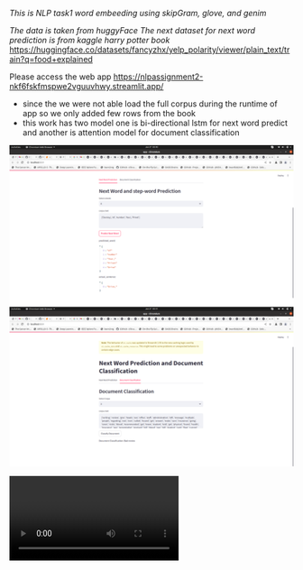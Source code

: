 *This is NLP task1 word embeeding using skipGram, glove, and genim*

*The data is taken from huggyFace*
*The next dataset for next word prediction is from kaggle harry potter book*
https://huggingface.co/datasets/fancyzhx/yelp_polarity/viewer/plain_text/train?q=food+explained

Please access the web app 
https://nlpassignment2-nkf6fskfmspwe2vguuvhwy.streamlit.app/

* since the we were not able load the full corpus during the runtime of app so we only added few rows from the book
* this work has two model one is bi-directional lstm for next word predict and another is attention model for document classification

  

![shot_word](Shot1.png)
![shot_word2](Shot2.png)

![short_caste](https://github.com/aman010/nlp_assignment_2/blob/main/cast.webm)
